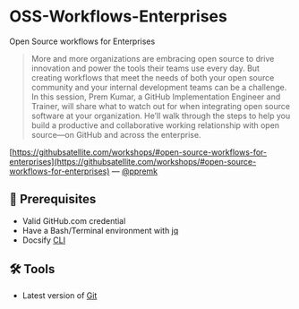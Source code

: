 # OSS-Workflows-Enterprises
Open Source workflows for Enterprises

> More and more organizations are embracing open source to drive innovation and power the tools their teams use every day. But creating workflows that meet the needs of both your open source community and your internal development teams can be a challenge. In this session, Prem Kumar, a GitHub Implementation Engineer and Trainer, will share what to watch out for when integrating open source software at your organization. He’ll walk through the steps to help you build a productive and collaborative working relationship with open source—on GitHub and across the enterprise.

[https://githubsatellite.com/workshops/#open-source-workflows-for-enterprises](https://githubsatellite.com/workshops/#open-source-workflows-for-enterprises) — [@ppremk](https://github.com/ppremk)

## 📣 Prerequisites

- Valid GitHub.com credential
- Have a Bash/Terminal environment with [jq](https://stedolan.github.io/jq/)
- Docsify [CLI](https://docsify.js.org/#/quickstart) 

## 🛠 Tools

- Latest version of [Git](https://git-scm.com/downloads)
